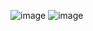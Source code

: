 ![image](https://github.com/user-attachments/assets/dc3d4489-3afe-4e3f-804d-1f7663726c83)
![image](https://github.com/user-attachments/assets/b959915c-0779-4d4c-9cea-cb32c2b4abe4)
